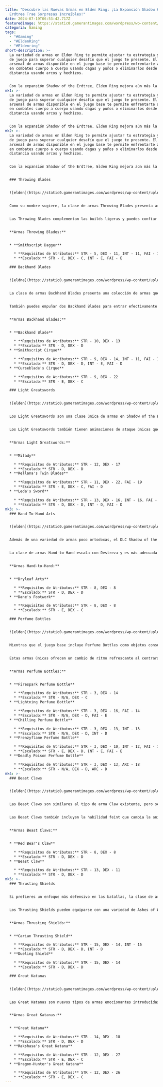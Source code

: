 ```yaml
---
title: "Descubre las Nuevas Armas en Elden Ring: ¡La Expansión Shadow Of The
  Erdtree Trae Sorpresas Increíbles!"
date: 2024-07-19T06:53:42.717Z
featuredimage: https://static0.gamerantimages.com/wordpress/wp-content/uploads/wm/2024/07/elden-ring-shadow-of-the-erdtree-all-new-weapon-types-in-the-dlc.jpg?q=49&fit=crop&w=1100&h=618&dpr=2
categoria: Gaming
tags:
  - "#Gaming"
  - "#EldenRing"
  - "#Eldenring"
short-description: >-
  La variedad de armas en Elden Ring te permite ajustar tu estrategia y estilo
  de juego para superar cualquier desafío que el juego te presente. El diverso
  arsenal de armas disponible en el juego base te permite enfrentarte a enemigos
  en combates cuerpo a cuerpo usando dagas y puños o eliminarlos desde la
  distancia usando arcos y hechizos.


  Con la expansión Shadow of the Erdtree, Elden Ring mejora aún más la variedad de armas al introducir ocho nuevos tipos de armas.
mk1: >-
  La variedad de armas en Elden Ring te permite ajustar tu estrategia y estilo
  de juego para superar cualquier desafío que el juego te presente. El diverso
  arsenal de armas disponible en el juego base te permite enfrentarte a enemigos
  en combates cuerpo a cuerpo usando dagas y puños o eliminarlos desde la
  distancia usando arcos y hechizos.


  Con la expansión Shadow of the Erdtree, Elden Ring mejora aún más la variedad de armas al introducir ocho nuevos tipos de armas. Estos nuevos tipos de armas te permiten enfrentarte a enemigos de nuevas formas y desarrollar builds interesantes. Aquí están todos los nuevos tipos de armas en Shadow of the Erdtree y cómo funcionan.
mk2: >-
  La variedad de armas en Elden Ring te permite ajustar tu estrategia y estilo
  de juego para superar cualquier desafío que el juego te presente. El diverso
  arsenal de armas disponible en el juego base te permite enfrentarte a enemigos
  en combates cuerpo a cuerpo usando dagas y puños o eliminarlos desde la
  distancia usando arcos y hechizos.


  Con la expansión Shadow of the Erdtree, Elden Ring mejora aún más la variedad de armas al introducir ocho nuevos tipos de armas. Estos nuevos tipos de armas te permiten enfrentarte a enemigos de nuevas formas y desarrollar builds interesantes. Aquí están todos los nuevos tipos de armas en Shadow of the Erdtree y cómo funcionan.


  ### Throwing Blades


  ![elden](https://static0.gamerantimages.com/wordpress/wp-content/uploads/wm/2024/07/revered-spirit-ash-13.jpg?q=70&fit=crop&w=1500&dpr=1 "elden")


  Como su nombre sugiere, la clase de armas Throwing Blades presenta armas arrojadizas, que incluyen la Smithscript Dagger. A diferencia del juego base, donde las dagas arrojadizas se consideraban objetos consumibles, limitando su uso, las armas Throwing Blades ofrecen uso ilimitado.


  Las Throwing Blades complementan las builds ligeras y puedes confiar en ellas para mantener una distancia segura de los enemigos durante el combate. También puedes equipar Throwing Blades como arma secundaria junto con un arma primaria pesada para enfrentarte a los enemigos a distancia.


  **Armas Throwing Blades:**


  * **Smithscript Dagger**

    * **Requisitos de Atributos:** STR - 5, DEX - 11, INT - 11, FAI - 11
    * **Escalado:** STR - C, DEX - C, INT - E, FAI - E

  ### Backhand Blades


  ![eldne](https://static0.gamerantimages.com/wordpress/wp-content/uploads/wm/2024/07/revered-spirit-ash-1-1.jpg?q=70&fit=crop&w=1500&dpr=1 "eldne")


  La clase de armas Backhand Blades presenta una colección de armas que se sostienen con un agarre inverso. Debido a su agarre único, cambia la forma en que el Tarnished ataca al empuñar estas armas. Los ataques de las Backhand Blades incluyen una variedad de giros y estocadas.


  También puedes empuñar dos Backhand Blades para entrar efectivamente en una postura de poder, lo que resulta en un aumento del daño y una acumulación más rápida de estados alterados. Si prefieres una build que permita ataques rápidos y agilidad general, no puedes equivocarte con las Backhand Blades.


  **Armas Backhand Blades:**


  * **Backhand Blade**

    * **Requisitos de Atributos:** STR - 10, DEX - 13
    * **Escalado:** STR - D, DEX - D
  * **Smithscript Cirque**

    * **Requisitos de Atributos:** STR - 9, DEX - 14, INT - 11, FAI - 11
    * **Escalado:** STR - D, DEX - D, INT - E, FAI - D
  * **Curseblade's Cirque**

    * **Requisitos de Atributos:** STR - 9, DEX - 22
    * **Escalado:** STR - E, DEX - C

  ### Light Greatswords


  ![elden](https://static0.gamerantimages.com/wordpress/wp-content/uploads/wm/2024/07/revered-spirit-ash-2-1.jpg?q=70&fit=crop&w=1500&dpr=1 "elden")


  Los Light Greatswords son una clase única de armas en Shadow of the Erdtree que cuentan con ataques rápidos y un daño moderado sin sacrificar velocidad. Puedes obtener tres Light Greatswords en el DLC, y dos de ellos escalan bien con Fuerza y Destreza.


  Los Light Greatswords también tienen animaciones de ataque únicas que hacen que los golpes del arma se vean refinados y elegantes. Estos grandes espadones se destacan por su capacidad de combinar ataques ligeros y pesados, permitiéndote mantener la presión en el combate.


  **Armas Light Greatswords:**


  * **Milady**

    * **Requisitos de Atributos:** STR - 12, DEX - 17
    * **Escalado:** STR - D, DEX - D
  * **Rellana's Twin Blades**

    * **Requisitos de Atributos:** STR - 11, DEX - 22, FAI - 19
    * **Escalado:** STR - E, DEX - C, FAI - D
  * **Leda's Sword**

    * **Requisitos de Atributos:** STR - 13, DEX - 16, INT - 16, FAI - 16
    * **Escalado:** STR - D, DEX - D, INT - D, FAI - D
mk3: >-
  ### Hand-To-Hand Arts


  ![elden](https://static0.gamerantimages.com/wordpress/wp-content/uploads/wm/2024/07/revered-spirit-ash-3-1.jpg?q=70&fit=crop&w=1500&dpr=1 "elden")


  Además de una variedad de armas poco ortodoxas, el DLC Shadow of the Erdtree también introduce una nueva clase de armas cuerpo a cuerpo centradas en las artes marciales. Hay dos opciones disponibles bajo la clase Hand-to-Hand: Dryleaf Arts y Dane's Footwork. Mientras que Dryleaf Arts te permite golpear y patear a tus enemigos, Dane's Footwork se inclina hacia patadas poderosas sobre golpes.


  La clase de armas Hand-to-Hand escala con Destreza y es más adecuada para builds ligeras. Aunque el tipo de arma limita tu elección de Ashes of War, lo compensa con una diversa elección de afinidades elementales. Por ejemplo, puedes armar una build de sangrado con armas Hand-to-Hand para aniquilar a tus enemigos.


  **Armas Hand-to-Hand:**


  * **Dryleaf Arts**

    * **Requisitos de Atributos:** STR - 8, DEX - 8
    * **Escalado:** STR - D, DEX - D
  * **Dane's Footwork**

    * **Requisitos de Atributos:** STR - 8, DEX - 8
    * **Escalado:** STR - E, DEX - C

  ### Perfume Bottles


  ![elden](https://static0.gamerantimages.com/wordpress/wp-content/uploads/wm/2024/07/revered-spirit-ash-4-1.jpg?q=70&fit=crop&w=1500&dpr=1 "elden")


  Mientras que el juego base incluye Perfume Bottles como objetos consumibles, Shadow of the Erdtree introduce un nuevo conjunto de Perfume Bottles como armas dedicadas. A diferencia de sus contrapartes consumibles, las nuevas Perfume Bottles no requieren fabricación y ofrecen uso ilimitado.


  Estas armas únicas ofrecen un cambio de ritmo refrescante al centrarse en el daño elemental a los enemigos. Los Perfume Bottles se usan en pares y son excelentes para controlar multitudes.


  **Armas Perfume Bottles:**


  * **Firespark Perfume Bottle**

    * **Requisitos de Atributos:** STR - 3, DEX - 14
    * **Escalado:** STR - N/A, DEX - C
  * **Lightning Perfume Bottle**

    * **Requisitos de Atributos:** STR - 3, DEX - 16, FAI - 14
    * **Escalado:** STR - N/A, DEX - D, FAI - E
  * **Chilling Perfume Bottle**

    * **Requisitos de Atributos:** STR - 3, DEX - 13, INT - 13
    * **Escalado:** STR - N/A, DEX - D, INT - D
  * **Frenzyflame Perfume Bottle**

    * **Requisitos de Atributos:** STR - 3, DEX - 10, INT - 12, FAI - 12
    * **Escalado:** STR - E, DEX - D, INT - E, FAI - E
  * **Deadly Poison Perfume Bottle**

    * **Requisitos de Atributos:** STR - 3, DEX - 13, ARC - 18
    * **Escalado:** STR - N/A, DEX - D, ARC - D
mk4: >-
  ### Beast Claws


  ![elden](https://static0.gamerantimages.com/wordpress/wp-content/uploads/wm/2024/07/revered-spirit-ash-5-2.jpg?q=70&fit=crop&w=1500&dpr=1 "elden")


  Las Beast Claws son similares al tipo de arma Claw existente, pero se adaptan a un estilo de juego más agresivo. La expansión Shadow of the Erdtree incluye dos nuevas armas Beast Claw que cuentan con animaciones de ataque únicas y son increíbles para infligir daño de sangrado.


  Las Beast Claws también incluyen la habilidad feint que cambia la animación del ataque cuando ejecutas un ataque pesado mientras retrocedes.


  **Armas Beast Claws:**


  * **Red Bear's Claw**

    * **Requisitos de Atributos:** STR - 8, DEX - 8
    * **Escalado:** STR - D, DEX - D
  * **Beast Claw**

    * **Requisitos de Atributos:** STR - 13, DEX - 11
    * **Escalado:** STR - D, DEX - D
mk5: >-
  ### Thrusting Shields


  Si prefieres un enfoque más defensivo en las batallas, la clase de armas Thrusting Shield te permite enfrentarte a jefes desafiantes con confianza. A diferencia de los escudos estándar, los Thrusting Shields presentan extremos puntiagudos en la parte superior e inferior, lo que te permite infligir daño perforante a los enemigos.


  Los Thrusting Shields pueden equiparse con una variedad de Ashes of War para mejorar aún más su destreza en combate. Dado que los Thrusting Shields son más ligeros que los Greatshields, son excelentes opciones para builds de rodamiento medio.


  **Armas Thrusting Shields:**


  * **Carian Thrusting Shield**

    * **Requisitos de Atributos:** STR - 15, DEX - 14, INT - 15
    * **Escalado:** STR - D, DEX - D, INT - D
  * **Dueling Shield**

    * **Requisitos de Atributos:** STR - 15, DEX - 14
    * **Escalado:** STR - D, DEX - D

  ### Great Katanas


  ![elden](https://static0.gamerantimages.com/wordpress/wp-content/uploads/wm/2024/07/revered-spirit-ash-6-2.jpg?q=70&fit=crop&w=1500&dpr=1 "elden")


  Las Great Katanas son nuevos tipos de armas emocionantes introducidas en Shadow of the Erdtree. Estas katanas presentan hojas sobredimensionadas que equilibran el daño y la velocidad. Las Great Katanas sobresalen cuando se empuñan con ambas manos, ya que también escalan con fuerza.


  **Armas Great Katanas:**


  * **Great Katana**

    * **Requisitos de Atributos:** STR - 14, DEX - 18
    * **Escalado:** STR - D, DEX - D
  * **Rakshasa's Great Katana**

    * **Requisitos de Atributos:** STR - 12, DEX - 27
    * **Escalado:** STR - E, DEX - C
  * **Dragon-Hunter's Great Katana**

    * **Requisitos de Atributos:** STR - 12, DEX - 26
    * **Escalado:** STR - E, DEX - C
---
```

